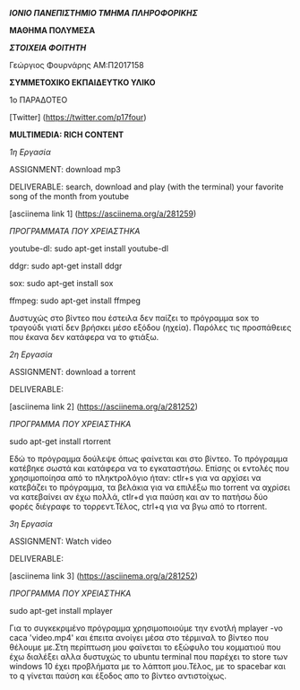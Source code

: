   ***ΙΟΝΙΟ ΠΑΝΕΠΙΣΤΗΜΙΟ ΤΜΗΜΑ ΠΛΗΡΟΦΟΡΙΚΗΣ***

**ΜΑΘΗΜΑ ΠΟΛΥΜΕΣΑ**

***ΣΤΟΙΧΕΙΑ ΦΟΙΤΗΤΗ***

Γεώργιος Φουρνάρης ΑΜ:Π2017158

**ΣΥΜΜΕΤΟΧΙΚΟ ΕΚΠΑΙΔΕΥΤΚΟ ΥΛΙΚΟ**

1ο ΠΑΡΑΔΟΤΕΟ 

[Twitter] (https://twitter.com/p17four)


**MULTIMEDIA: RICH CONTENT**

*1η Εργασία*

ASSIGNMENT: download mp3 

DELIVERABLE: search, download and play (with the terminal) your favorite song of the month from youtube 

[asciinema link 1] (https://asciinema.org/a/281259)

*ΠΡΟΓΡΑΜΜΑΤΑ ΠΟΥ ΧΡΕΙΑΣΤΗΚΑ* 

youtube-dl: sudo apt-get install youtube-dl

ddgr: sudo apt-get install ddgr

sox: sudo apt-get install sox

ffmpeg: sudo apt-get install ffmpeg


Δυστυχώς στο βίντεο που έστειλα δεν παίζει το πρόγραμμα sox το τραγούδι γιατί δεν βρήσκει μέσο εξόδου (ηχεία). Παρόλες τις προσπάθειες που έκανα δεν κατάφερα να το φτιάξω.

*2η Εργασία*

ASSIGNMENT: download a torrent

DELIVERABLE:

[asciinema link 2] (https://asciinema.org/a/281252)

*ΠΡΟΓΡΑΜΜΑ ΠΟΥ ΧΡΕΙΑΣΤΗΚΑ*

sudo apt-get install rtorrent

Εδώ το πρόγραμμα δούλεψε όπως φαίνεται και στο βίντεο. Το πρόγραμμα κατέβηκε σωστά και κατάφερα να το εγκαταστήσω.
Επίσης οι εντολές που χρησιμοποίησα από το πληκτρολόγιο ήταν: ctlr+s για να αρχίσει να κατεβάζει το πρόγραμμα, τα βελάκια για να επιλέξω πιο torrent να αχρίσει να κατεβαίνει αν έχω πολλά, ctlr+d για παύση και αν το πατήσω δύο φορές διέγραφε το τορρεντ.Τέλος, ctrl+q για να βγω από το rtorrent.


*3η Εργασία*

ASSIGNMENT: Watch video

DELIVERABLE:

[asciinema link 3] (https://asciinema.org/a/281252)

*ΠΡΟΓΡΑΜΜΑ ΠΟΥ ΧΡΕΙΑΣΤΗΚΑ* 

sudo apt-get install mplayer

Για το συγκεκριμένο πρόγραμμα χρησιμοποιούμε την ενοτλή mplayer -vo caca 'video.mp4' και έπειτα ανοίγει μέσα στο τέρμιναλ το βίντεο που θέλουμε με.Στη περίπτωση μου φαίνεται το εξώφυλο του κομματιού που έχω διαλέξει αλλα δυστυχώς το ubuntu terminal που παρέχει το store των windows 10 έχει προβλήματα με το λάπτοπ μου.Τέλος, με το spacebar και το q γίνεται παύση και έξοδος απο το βίντεο αντιστοίχως. 
